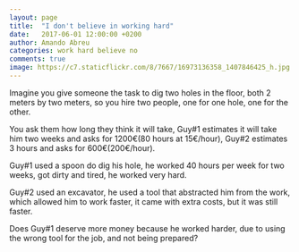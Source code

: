 ```yaml
---
layout: page
title:  "I don't believe in working hard"
date:   2017-06-01 12:00:00 +0200
author: Amando Abreu
categories: work hard believe no
comments: true
image: https://c7.staticflickr.com/8/7667/16973136358_1407846425_h.jpg
---
```

Imagine you give someone the task to dig two holes in the floor, both 2 meters by two meters, so you hire two people, one for one hole, one for the other.

You ask them how long they think it will take, Guy#1 estimates it will take him two weeks and asks for 1200€(80 hours at 15€/hour), Guy#2 estimates 3 hours and asks for 600€(200€/hour).

Guy#1 used a spoon do dig his hole, he worked 40 hours per week for two weeks, got dirty and tired, he worked very hard.

Guy#2 used an excavator, he used a tool that abstracted him from the work, which allowed him to work faster, it came with extra costs, but it was still faster.

Does Guy#1 deserve more money because he worked harder, due to using the wrong tool for the job, and not being prepared?
